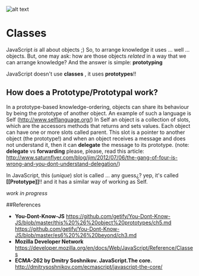 
![alt text](http://orig02.deviantart.net/573d/f/2010/232/2/b/rpg_class_peices_by_knickolaus.png "RPG classes")

# Classes
JavaScript *is* all about objects ;) So, to arrange knowledge it uses ... well ... objects. But, one may ask: how are those objects *related* in a way that we can arrange knowledge? And the answer is simple: __prototyping__

JavaScript doesn't use __classes__ , it uses __prototypes__!!

## How does a Prototype/Prototypal work?
In a prototype-based knowledge-ordering, objects can share its behaviour by being the prototype of another object. An example of such a language is Self (http://www.selflanguage.org/)
In Self an object is a collection of slots, which are the accessors methods that returns and sets values. Each object can have one or more slots called parent. This slot is a pointer to another object (the prototype!) and when an object receives a message and does not understand it, then it can __delegate__ the message to its prototype. (note: __delegate__ vs __forwarding__ please, please, read this article: http://www.saturnflyer.com/blog/jim/2012/07/06/the-gang-of-four-is-wrong-and-you-dont-understand-delegation/)

In JavaScript, this (*unique*) slot is called ... any guess¿? yep, it's called __[[Prototype]]__!! and it has a similar way of working as Self.

*work in progress*



##References
* __You-Dont-Know-JS__
https://github.com/getify/You-Dont-Know-JS/blob/master/this%20%26%20object%20prototypes/ch5.md
https://github.com/getify/You-Dont-Know-JS/blob/master/es6%20%26%20beyond/ch3.md
* __Mozilla Developer Network__
https://developer.mozilla.org/en/docs/Web/JavaScript/Reference/Classes
* __ECMA-262 by Dmitry Soshnikov. JavaScript.The core.__
http://dmitrysoshnikov.com/ecmascript/javascript-the-core/
